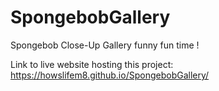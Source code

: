 # SpongebobGallery
Spongebob Close-Up Gallery funny fun time !

Link to live website hosting this project: https://howslifem8.github.io/SpongebobGallery/
